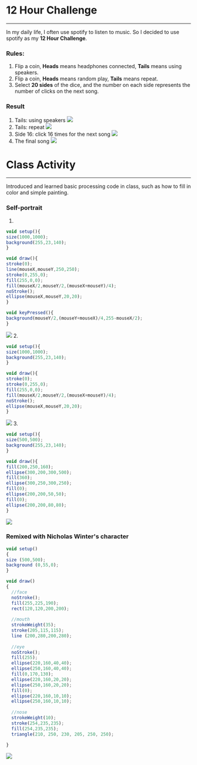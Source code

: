 # 12 Hour Challenge
***
In my daily life, I often use spotify to listen to music. So I decided to use spotify as my **12 Hour Challenge**.

### Rules:
1. Flip a coin, **Heads** means headphones connected, **Tails** means using speakers.
2. Flip a coin, **Heads** means random play, **Tails** means repeat.
3. Select **20 sides** of the dice, and the number on each side represents the number of clicks on the next song.

### Result

1. Tails: using speakers
![](https://github.com/GarveyMak123/Slave-to-the-Algorithm/blob/master/week%202/1.png)
2. Tails: repeat
![](https://github.com/GarveyMak123/Slave-to-the-Algorithm/blob/master/week%202/2.png)
3. Side 16: click 16 times for the next song
![](https://github.com/GarveyMak123/Slave-to-the-Algorithm/blob/master/week%202/4.png)
4. The final song
![](https://github.com/GarveyMak123/Slave-to-the-Algorithm/blob/master/week%202/3.png)
# Class Activity
***
Introduced and learned basic processing code in class, such as how to fill in color and simple painting.
### Self-portrait
1. 
```p5.js
void setup(){
size(1000,1000);
background(255,23,140);
}

void draw(){
stroke(0);
line(mouseX,mouseY,250,250);
stroke(0,255,0);
fill(255,0,0);
fill(mouseX/2,mouseY/2,(mouseX+mouseY)/4);
noStroke();
ellipse(mouseX,mouseY,20,20);
}

void keyPressed(){
background(mouseY/2,(mouseY+mouseX)/4,255-mouseX/2);
}
```
![](https://github.com/GarveyMak123/Slave-to-the-Algorithm/blob/master/week%202/5.png)
2.
```p5.js
void setup(){
size(1000,1000);
background(255,23,140);
}

void draw(){
stroke(0);
stroke(0,255,0);
fill(255,0,0);
fill(mouseX/2,mouseY/2,(mouseX+mouseY)/4);
noStroke();
ellipse(mouseX,mouseY,20,20);
}
```
![](https://github.com/GarveyMak123/Slave-to-the-Algorithm/blob/master/week%202/7.png)
3.
```p5.js
void setup(){
size(500,500);
background(255,23,140);
}

void draw(){
fill(200,250,160);
ellipse(300,200,300,500);
fill(360);
ellipse(300,250,300,250);
fill(0);
ellipse(200,200,50,50);
fill(0);
ellipse(200,200,80,80);
}
```
![](https://github.com/GarveyMak123/Slave-to-the-Algorithm/blob/master/week%202/6.png)
### Remixed with Nicholas Winter's character
```p5.js
void setup()
{
size (500,500); 
background (0,55,0); 
}

void draw() 
{
  //face
  noStroke(); 
  fill(255,225,190); 
  rect(120,120,200,200); 
  
  //mouth
  strokeWeight(35); 
  stroke(205,115,115); 
  line (200,280,200,280); 
  
  //eye
  noStroke(); 
  fill(255); 
  ellipse(220,160,40,40); 
  ellipse(250,160,40,40); 
  fill(0,170,130); 
  ellipse(220,160,20,20); 
  ellipse(250,160,20,20); 
  fill(0); 
  ellipse(220,160,10,10); 
  ellipse(250,160,10,10); 
  
  //nose 
  strokeWeight(10); 
  stroke(254,235,235);
  fill(254,235,235);
  triangle(210, 250, 230, 205, 250, 250);
 
}
```
![](https://github.com/GarveyMak123/Slave-to-the-Algorithm/blob/master/week%202/8.png)
